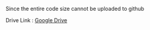 Since the entire code size cannot be  uploaded to github

Drive Link : [Google Drive](https://drive.google.com/drive/folders/1Tw5ob6Mqobt9G9UJXIejVLYJnS9NBqj0?usp=drive_link)

